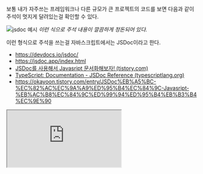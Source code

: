 
보통 내가 자주쓰는 프레임워크나 다른 규모가 큰 프로젝트의 코드를 보면  다음과 같이 주석이 멋지게 달려있는걸 확인할 수 있다. 

![jsdoc 예시](https://miro.medium.com/max/1200/1*1IT5garfJ_5LRAs5KNM2Cg.png)
*이런 식으로 주석 내용이 깔끔하게 정돈되어 있다.*

이런 형식으로 주석을 쓰는걸 자바스크립트에서는 JSDoc이라고 한다. 

- https://devdocs.io/jsdoc/
- https://jsdoc.app/index.html
- [JSDoc를 사용해서 Javasript 문서화해보자! (tistory.com)](https://okayoon.tistory.com/entry/JSDoc%EB%A5%BC-%EC%82%AC%EC%9A%A9%ED%95%B4%EC%84%9C-Javasript-%EB%AC%B8%EC%84%9C%ED%99%94%ED%95%B4%EB%B3%B4%EC%9E%90)
- [TypeScript: Documentation - JSDoc Reference (typescriptlang.org)](https://www.typescriptlang.org/docs/handbook/jsdoc-supported-types.html)
- https://okayoon.tistory.com/entry/JSDoc%EB%A5%BC-%EC%82%AC%EC%9A%A9%ED%95%B4%EC%84%9C-Javasript-%EB%AC%B8%EC%84%9C%ED%99%94%ED%95%B4%EB%B3%B4%EC%9E%90
<iframe src="https://www.youtube.com/embed/ORmnc-hLrYs"></iframe>